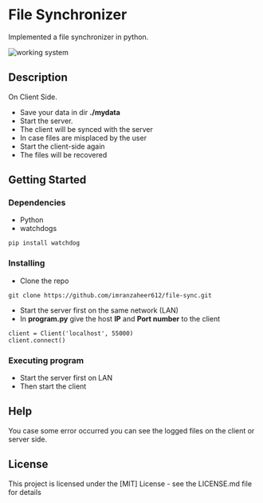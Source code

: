 # File Synchronizer

Implemented a file synchronizer in python.

![working system](https://media0.giphy.com/media/i8ut1ISFHHkZpqeAdk/giphy.gif?cid=790b761108620415beff7b682fc59978f17cc306ddd295cb&rid=giphy.gif&ct=g)

## Description

On Client Side.
* Save your data in dir **./mydata**
* Start the server.
* The client will be synced with the server
* In case files are misplaced by the user
* Start the client-side again
* The files will be recovered

## Getting Started

### Dependencies

* Python
* watchdogs

```
pip install watchdog
```

### Installing

* Clone the repo
```
git clone https://github.com/imranzaheer612/file-sync.git
```
* Start the server first on the same network (LAN)
* In **program.py** give the host **IP** and **Port number** to the client
```
client = Client('localhost', 55000)
client.connect()
```  

### Executing program

* Start the server first on LAN
* Then start the client

## Help

You case some error occurred you can see the logged files on the client or server side.


## License

This project is licensed under the [MIT] License - see the LICENSE.md file for details